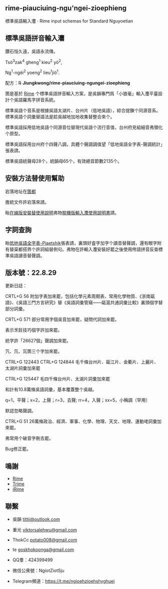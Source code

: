 ## rime-piauciuing-ngu'ngei-zioephieng
標準吳語輸入灋 · Rime input schemas for Standard Nguyoetian
## 標準吳語拼音輸入灋

鑽石恒久遠，吳語永流傳。

Tsö<sup>3</sup>zak<sup>4</sup> gheng<sup>1</sup> kieu<sup>2</sup> yö<sup>2</sup>, 

Ng<sup>1</sup>-ngëi<sup>2</sup> yoeng<sup>2</sup> lieu<sup>1</sup>jiö<sup>1</sup>.

配方：℞ **Jiungkwong/rime-piauciuing-ngungei-zioephieng**

箇是基於 [Rime](https://rime.im/) 个標準吳語拼音輸入方案，是吳韻專門爲「小狼毫」輸入灋平臺設計个吳語羅馬字拼音系統。

標準吳語个音系是根據吳語太湖片、台州片（低地吳語），綜合提鍊个同源音系。標準吳語个詞彙替語法是趁吳越地加地收集替整合來个。

標準吳語採用低地吳語个同源音位替現代吳語个流行音值，台州府見組細音弗顎化个原型。

標準吳語採用台州府个四聲八調，具體个聲調調值望「低地吳語全字表-聲調統計」張表請。

標準吳語統聲母28个，統韻母65个，有效總音節數2135个。

## 安裝方法替使用幫助

宕落地址在[箇都](https://github.com/Jiungkwong/rime-piauciuing-ngungei-zioephieng)

擔統文件許宕落來請。

眙[在線版安裝替使用說明](https://jiungkwong.github.io/)弗物[脫機版輸入灋使用說明書](https://github.com/Jiungkwong/rime-piauciuing-ngungei-zioephieng/blob/d29cf31a1c2ebeed38525d30945c367f1b3561ce/%E8%BC%B8%E5%85%A5%E7%81%8B%E4%BD%BF%E7%94%A8%E8%AA%AA%E6%98%8E%E6%9B%B8.docx)請。

## 字詞查詢

眙[低地吳語全字表-Piaetshik](https://github.com/Jiungkwong/piauciuing-ngungei-zioe-zypiau/blob/main/%E4%BD%8E%E5%9C%B0%E5%90%B3%E8%AA%9E%E5%85%A8%E5%AD%97%E8%A1%A820220805-%E4%BF%AE%E8%A8%82%E7%89%88.xlsm)張表請，裏頭好査字加字个讀音替聲調，還有眼字附有替渠都搭界个許詞組替例句。弗物在許輸入灋安裝好罷之後使用侉語拼音反查標準吳語讀音替聲調。

## 版本號：22.8.29

更新日誌：

CRTL+G 56 附加字表加來罷，包括化學元素周期表、常用化學物質、《浙南甌語》、《吳語三門方言研究》替《吳語詞彙管窺——甌滬共通詞彙比較》裏頭個字替部分詞彙。

CRTL+G 571 部分常用字個吳音加來罷，疑問代詞加來罷。

表示烹飪技巧個字許加來罷。

統字許「26627個」聲調加來罷。

氕、氘、氚箇三个字加來罷。

CTRL+G 122443 CTRL+G 124844 毛千條台州片、甌江片、金衢片、上麗片、太湖片詞彙加來罷

CTRL+G 125447 毛四千條台州片、太湖片詞彙加來罷

和計有10.8萬條吳語詞彙，基本覆蓋整个吳越。

q=1，平聲；x=2，上聲；r=3，去聲; rr=4，入聲；xx=5，小稱調（罕用）

默認忽略聲調。

CTRL+G 51 26萬條政治、經濟、軍事、化學、物理、天文、地理、運動咾詞彙加來罷。

弗常用个破音字刪去罷。

Bug修正罷。

## 鳴謝

- [Rime](https://rime.im/)
- [Trime](https://github.com/osfans/trime)
- [iRime](https://github.com/jimmy54/iRime)

## 聯繫

- 吳韻 <tittii@outlook.com>
- 重光 <viktorsalehwu@gmail.com>
- ThokCc <potato008@gmail.com>
- te <goskhokoonga@gmail.com>

- QQ羣：424399499
- 微信公衆號：NgiotZiotSju
- Telegram頻道：https://t.me/ngioehzioehshyghuei
